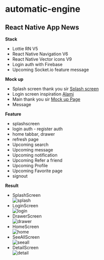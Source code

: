 # automatic-engine
## React Native App News

**Stack**
- Lottie RN V5
- React Native Navigation V6
- React Native Vector icons V9
- Login auth with Firebase 
- Upcoming Socket.io feature message

**Mock up**
- Splash screen thank you sir [Splash screen](https://lottiefiles.com/353-newspaper-spinner)
- Login screen inspiration [Alami](https://alamisharia.co.id/id/)
- Main thank you sir [Mock up Page](https://www.figma.com/community/file/975336242667665188)
- Message []()

**Feature**
- splashscreen
- login auth - register auth
- home tabbar, drawer
- refresh page
- Upcoming search
- Upcoming message
- Upcoming notification
- Upcoming Refer a friend
- Upcoming Profile
- Upcoming Favorite page
- signout

**Result**
- SplashScreen<br/>
![splash](https://user-images.githubusercontent.com/53394539/159744032-91f1a489-3ad3-4e5f-8822-c66e133a790b.PNG)
- LoginScreen<br/>
![login](https://user-images.githubusercontent.com/53394539/159744172-56c1723b-7933-43f0-8e5a-7c2a76b502af.PNG)
- DrawerScreen<br/>
![drawer](https://user-images.githubusercontent.com/53394539/159744243-39a7a056-bc0a-43ae-a496-f0b90f62b091.PNG)
- HomeScreen<br/>
![home](https://user-images.githubusercontent.com/53394539/160273569-63efb4b6-7ba1-46c1-ad27-fad68272f0a6.PNG)
- SeeAllScreen<br/>
![seeall](https://user-images.githubusercontent.com/53394539/160273661-32af6d1a-061b-45ec-b9c3-058ef32c3a5a.PNG)
- DetailScreen<br/>
![detail](https://user-images.githubusercontent.com/53394539/160273620-98cb17ef-043a-4e58-b89c-196648156928.PNG)


